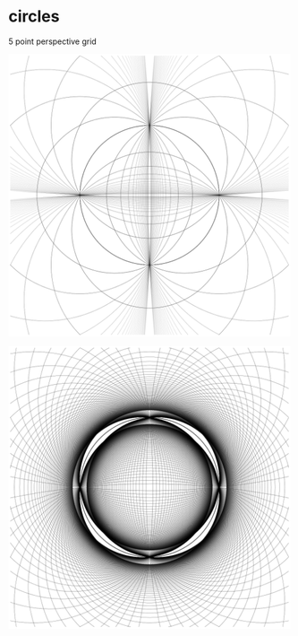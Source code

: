 # circles
5 point perspective grid 



![circular net 1](https://github.com/o-b-o/circles/blob/main/circnet.png)

![circular net 2](https://github.com/o-b-o/circles/blob/main/circnet2.png)

